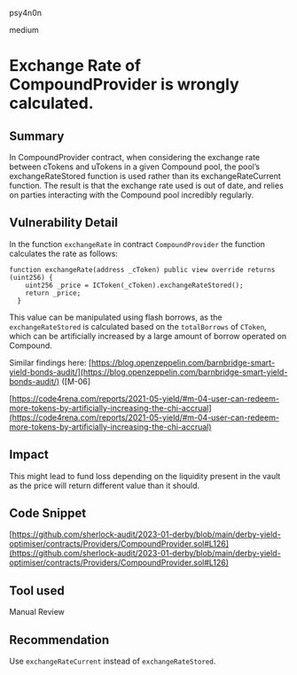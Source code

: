 psy4n0n

medium

# Exchange Rate of CompoundProvider is wrongly calculated.

## Summary

In CompoundProvider contract, when considering the exchange rate between cTokens and uTokens in a given Compound pool, the pool’s exchangeRateStored function is used rather than its exchangeRateCurrent function. The result is that the exchange rate used is out of date, and relies on parties interacting with the Compound pool incredibly regularly. 

## Vulnerability Detail

In the function `exchangeRate` in contract `CompoundProvider` the function calculates the rate as follows:

```solidity
function exchangeRate(address _cToken) public view override returns (uint256) {
    uint256 _price = ICToken(_cToken).exchangeRateStored();
    return _price;
  }
```

This value can be manipulated using flash borrows, as the `exchangeRateStored` is calculated based on the `totalBorrows` of `CToken`, which can be artificially increased by a large amount of borrow operated on Compound.

Similar findings here: [https://blog.openzeppelin.com/barnbridge-smart-yield-bonds-audit/](https://blog.openzeppelin.com/barnbridge-smart-yield-bonds-audit/) ([M-06]

[https://code4rena.com/reports/2021-05-yield/#m-04-user-can-redeem-more-tokens-by-artificially-increasing-the-chi-accrual](https://code4rena.com/reports/2021-05-yield/#m-04-user-can-redeem-more-tokens-by-artificially-increasing-the-chi-accrual)

## Impact

This might lead to fund loss depending on the liquidity present in the vault as the price will return different value than it should.

## Code Snippet

[https://github.com/sherlock-audit/2023-01-derby/blob/main/derby-yield-optimiser/contracts/Providers/CompoundProvider.sol#L126](https://github.com/sherlock-audit/2023-01-derby/blob/main/derby-yield-optimiser/contracts/Providers/CompoundProvider.sol#L126)

## Tool used

Manual Review

## Recommendation

Use `exchangeRateCurrent` instead of `exchangeRateStored`.